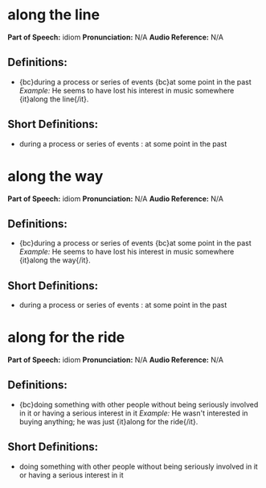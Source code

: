 # along the line

**Part of Speech:** idiom
**Pronunciation:** N/A
**Audio Reference:** N/A

## Definitions:
- {bc}during a process or series of events {bc}at some point in the past 
  *Example:* He seems to have lost his interest in music somewhere {it}along the line{/it}.

## Short Definitions:
- during a process or series of events : at some point in the past
# along the way

**Part of Speech:** idiom
**Pronunciation:** N/A
**Audio Reference:** N/A

## Definitions:
- {bc}during a process or series of events {bc}at some point in the past 
  *Example:* He seems to have lost his interest in music somewhere {it}along the way{/it}.

## Short Definitions:
- during a process or series of events : at some point in the past
# along for the ride

**Part of Speech:** idiom
**Pronunciation:** N/A
**Audio Reference:** N/A

## Definitions:
- {bc}doing something with other people without being seriously involved in it or having a serious interest in it 
  *Example:* He wasn't interested in buying anything; he was just {it}along for the ride{/it}.

## Short Definitions:
- doing something with other people without being seriously involved in it or having a serious interest in it
